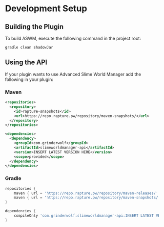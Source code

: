 # Development Setup

## Building the Plugin

To build ASWM, execute the following command in the project root:

```
gradle clean shadowJar
```

## Using the API

If your plugin wants to use Advanced Slime World Manager add the following in your plugin:

### Maven
```xml
<repositories>
  <repository>
    <id>rapture-snapshots</id>
    <url>https://repo.rapture.pw/repository/maven-snapshots/</url>
  </repository>
</repositories>
```

```xml
<dependencies>
  <dependency>
    <groupId>com.grinderwolf</groupId>
    <artifactId>slimeworldmanager-api</artifactId>
    <version>INSERT LATEST VERSION HERE</version>
    <scope>provided</scope>
  </dependency>
</dependencies>
```

### Gradle
```groovy
repositories {
    maven { url = 'https://repo.rapture.pw/repository/maven-releases/' }
    maven { url = 'https://repo.rapture.pw/repository/maven-snapshots/' }
}

dependencies {
    compileOnly 'com.grinderwolf:slimeworldmanager-api:INSERT LATEST VERSION HERE'
}
```
